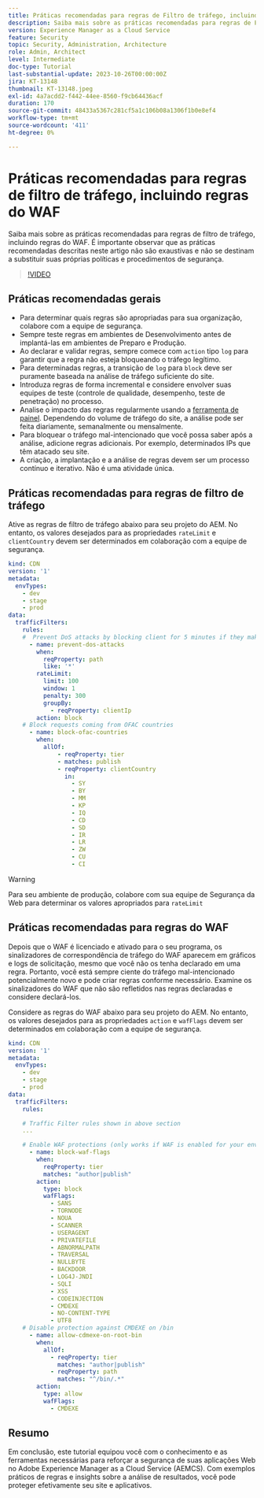 ```yaml
---
title: Práticas recomendadas para regras de Filtro de tráfego, incluindo regras do WAF
description: Saiba mais sobre as práticas recomendadas para regras de Filtro de tráfego, incluindo regras do WAF.
version: Experience Manager as a Cloud Service
feature: Security
topic: Security, Administration, Architecture
role: Admin, Architect
level: Intermediate
doc-type: Tutorial
last-substantial-update: 2023-10-26T00:00:00Z
jira: KT-13148
thumbnail: KT-13148.jpeg
exl-id: 4a7acdd2-f442-44ee-8560-f9cb64436acf
duration: 170
source-git-commit: 48433a5367c281cf5a1c106b08a1306f1b0e8ef4
workflow-type: tm+mt
source-wordcount: '411'
ht-degree: 0%

---
```


# Práticas recomendadas para regras de filtro de tráfego, incluindo regras do WAF

Saiba mais sobre as práticas recomendadas para regras de filtro de tráfego, incluindo regras do WAF. É importante observar que as práticas recomendadas descritas neste artigo não são exaustivas e não se destinam a substituir suas próprias políticas e procedimentos de segurança.

>[!VIDEO](https://video.tv.adobe.com/v/3425408?quality=12&learn=on)

## Práticas recomendadas gerais

- Para determinar quais regras são apropriadas para sua organização, colabore com a equipe de segurança.
- Sempre teste regras em ambientes de Desenvolvimento antes de implantá-las em ambientes de Preparo e Produção.
- Ao declarar e validar regras, sempre comece com `action` tipo `log` para garantir que a regra não esteja bloqueando o tráfego legítimo.
- Para determinadas regras, a transição de `log` para `block` deve ser puramente baseada na análise de tráfego suficiente do site.
- Introduza regras de forma incremental e considere envolver suas equipes de teste (controle de qualidade, desempenho, teste de penetração) no processo.
- Analise o impacto das regras regularmente usando a [ferramenta de painel](https://github.com/adobe/AEMCS-CDN-Log-Analysis-Tooling). Dependendo do volume de tráfego do site, a análise pode ser feita diariamente, semanalmente ou mensalmente.
- Para bloquear o tráfego mal-intencionado que você possa saber após a análise, adicione regras adicionais. Por exemplo, determinados IPs que têm atacado seu site.
- A criação, a implantação e a análise de regras devem ser um processo contínuo e iterativo. Não é uma atividade única.

## Práticas recomendadas para regras de filtro de tráfego

Ative as regras de filtro de tráfego abaixo para seu projeto do AEM. No entanto, os valores desejados para as propriedades `rateLimit` e `clientCountry` devem ser determinados em colaboração com a equipe de segurança.

```yaml
kind: CDN
version: '1'
metadata:
  envTypes:
    - dev
    - stage
    - prod
data:
  trafficFilters:
    rules:
    #  Prevent DoS attacks by blocking client for 5 minutes if they make more than 100 requests in 1 second.
      - name: prevent-dos-attacks
        when:
          reqProperty: path
          like: '*'
        rateLimit:
          limit: 100
          window: 1
          penalty: 300
          groupBy:
            - reqProperty: clientIp
        action: block
    # Block requests coming from OFAC countries
      - name: block-ofac-countries
        when:
          allOf:
              - reqProperty: tier
              - matches: publish
              - reqProperty: clientCountry
                in:
                  - SY
                  - BY
                  - MM
                  - KP
                  - IQ
                  - CD
                  - SD
                  - IR
                  - LR
                  - ZW
                  - CU
                  - CI
```

>[!WARNING]
>
>Para seu ambiente de produção, colabore com sua equipe de Segurança da Web para determinar os valores apropriados para `rateLimit`

## Práticas recomendadas para regras do WAF

Depois que o WAF é licenciado e ativado para o seu programa, os sinalizadores de correspondência de tráfego do WAF aparecem em gráficos e logs de solicitação, mesmo que você não os tenha declarado em uma regra. Portanto, você está sempre ciente do tráfego mal-intencionado potencialmente novo e pode criar regras conforme necessário. Examine os sinalizadores do WAF que não são refletidos nas regras declaradas e considere declará-los.

Considere as regras do WAF abaixo para seu projeto do AEM. No entanto, os valores desejados para as propriedades `action` e `wafFlags` devem ser determinados em colaboração com a equipe de segurança.

```yaml
kind: CDN
version: '1'
metadata:
  envTypes:
    - dev
    - stage
    - prod
data:
  trafficFilters:
    rules:

    # Traffic Filter rules shown in above section
    ...

    # Enable WAF protections (only works if WAF is enabled for your environment)
      - name: block-waf-flags
        when:
          reqProperty: tier
          matches: "author|publish"
        action:
          type: block
          wafFlags:
            - SANS
            - TORNODE
            - NOUA
            - SCANNER
            - USERAGENT
            - PRIVATEFILE
            - ABNORMALPATH
            - TRAVERSAL
            - NULLBYTE
            - BACKDOOR
            - LOG4J-JNDI
            - SQLI
            - XSS
            - CODEINJECTION
            - CMDEXE
            - NO-CONTENT-TYPE
            - UTF8
    # Disable protection against CMDEXE on /bin
      - name: allow-cdmexe-on-root-bin
        when:
          allOf:
            - reqProperty: tier
              matches: "author|publish"
            - reqProperty: path
              matches: "^/bin/.*"
        action:
          type: allow
          wafFlags:
            - CMDEXE
```

## Resumo

Em conclusão, este tutorial equipou você com o conhecimento e as ferramentas necessárias para reforçar a segurança de suas aplicações Web no Adobe Experience Manager as a Cloud Service (AEMCS). Com exemplos práticos de regras e insights sobre a análise de resultados, você pode proteger efetivamente seu site e aplicativos.



